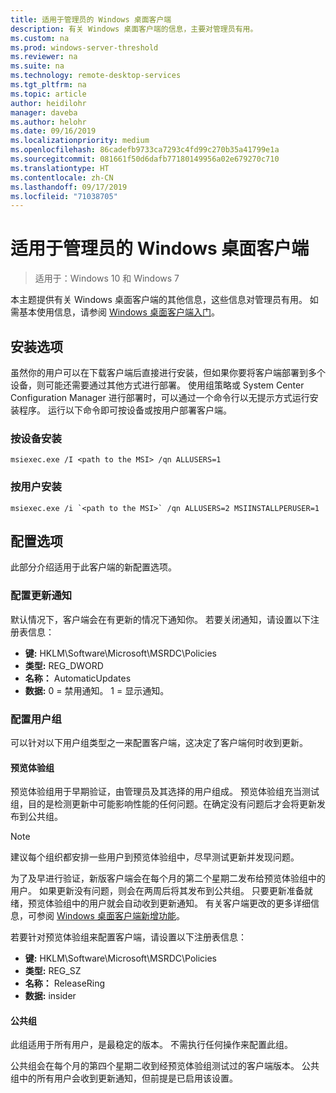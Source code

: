 ```yaml
---
title: 适用于管理员的 Windows 桌面客户端
description: 有关 Windows 桌面客户端的信息，主要对管理员有用。
ms.custom: na
ms.prod: windows-server-threshold
ms.reviewer: na
ms.suite: na
ms.technology: remote-desktop-services
ms.tgt_pltfrm: na
ms.topic: article
author: heidilohr
manager: daveba
ms.author: helohr
ms.date: 09/16/2019
ms.localizationpriority: medium
ms.openlocfilehash: 86cadefb9733ca7293c4fd99c270b35a41799e1a
ms.sourcegitcommit: 081661f50d6dafb77180149956a02e679270c710
ms.translationtype: HT
ms.contentlocale: zh-CN
ms.lasthandoff: 09/17/2019
ms.locfileid: "71038705"
---
```

# <a name="windows-desktop-client-for-admins"></a>适用于管理员的 Windows 桌面客户端

>适用于：Windows 10 和 Windows 7

本主题提供有关 Windows 桌面客户端的其他信息，这些信息对管理员有用。 如需基本使用信息，请参阅 [Windows 桌面客户端入门](windowsdesktop.md)。

## <a name="installation-options"></a>安装选项

虽然你的用户可以在下载客户端后直接进行安装，但如果你要将客户端部署到多个设备，则可能还需要通过其他方式进行部署。 使用组策略或 System Center Configuration Manager 进行部署时，可以通过一个命令行以无提示方式运行安装程序。 运行以下命令即可按设备或按用户部署客户端。

### <a name="per-device-installation"></a>按设备安装

```
msiexec.exe /I <path to the MSI> /qn ALLUSERS=1
```

### <a name="per-user-installation"></a>按用户安装

```
msiexec.exe /i `<path to the MSI>` /qn ALLUSERS=2 MSIINSTALLPERUSER=1
```

## <a name="configuration-options"></a>配置选项

此部分介绍适用于此客户端的新配置选项。

### <a name="configure-update-notifications"></a>配置更新通知

默认情况下，客户端会在有更新的情况下通知你。 若要关闭通知，请设置以下注册表信息：

- **键:** HKLM\Software\Microsoft\MSRDC\Policies
- **类型:** REG_DWORD
- **名称：** AutomaticUpdates
- **数据:** 0 = 禁用通知。 1 = 显示通知。

### <a name="configure-user-groups"></a>配置用户组

可以针对以下用户组类型之一来配置客户端，这决定了客户端何时收到更新。

#### <a name="insider-group"></a>预览体验组

预览体验组用于早期验证，由管理员及其选择的用户组成。 预览体验组充当测试组，目的是检测更新中可能影响性能的任何问题。在确定没有问题后才会将更新发布到公共组。

> [!NOTE]
> 建议每个组织都安排一些用户到预览体验组中，尽早测试更新并发现问题。

为了及早进行验证，新版客户端会在每个月的第二个星期二发布给预览体验组中的用户。 如果更新没有问题，则会在两周后将其发布到公共组。 只要更新准备就绪，预览体验组中的用户就会自动收到更新通知。 有关客户端更改的更多详细信息，可参阅 [Windows 桌面客户端新增功能](windowsdesktop-whatsnew.md)。

若要针对预览体验组来配置客户端，请设置以下注册表信息：

- **键:** HKLM\Software\Microsoft\MSRDC\Policies
- **类型:** REG_SZ
- **名称：** ReleaseRing
- **数据:** insider

#### <a name="public-group"></a>公共组

此组适用于所有用户，是最稳定的版本。 不需执行任何操作来配置此组。

公共组会在每个月的第四个星期二收到经预览体验组测试过的客户端版本。 公共组中的所有用户会收到更新通知，但前提是已启用该设置。
